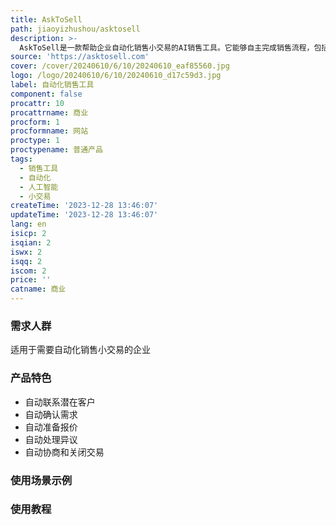 ```yaml
---
title: AskToSell
path: jiaoyizhushou/asktosell
description: >-
  AskToSell是一款帮助企业自动化销售小交易的AI销售工具。它能够自主完成销售流程，包括联系潜在客户、确认需求、准备报价、处理异议、协商和关闭交易。使用AskToSell可以帮助企业更快地增加收入。定价灵活，可根据需求扩展或缩减使用规模。
source: 'https://asktosell.com'
cover: /cover/20240610/6/10/20240610_eaf85560.jpg
logo: /logo/20240610/6/10/20240610_d17c59d3.jpg
label: 自动化销售工具
component: false
procattr: 10
procattrname: 商业
procform: 1
procformname: 网站
proctype: 1
proctypename: 普通产品
tags:
  - 销售工具
  - 自动化
  - 人工智能
  - 小交易
createTime: '2023-12-28 13:46:07'
updateTime: '2023-12-28 13:46:07'
lang: en
isicp: 2
isqian: 2
iswx: 2
isqq: 2
iscom: 2
price: ''
catname: 商业
---
```




### 需求人群
适用于需要自动化销售小交易的企业

### 产品特色
* 自动联系潜在客户
* 自动确认需求
* 自动准备报价
* 自动处理异议
* 自动协商和关闭交易

### 使用场景示例


### 使用教程


  
